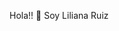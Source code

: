  Hola!! 👋 Soy Liliana Ruiz

<!--   
**liliruiz47/liliruiz47** is a ✨ _special_ ✨ repository because its `README.md` (this file) appears on your GitHub profile.

Here are some ideas to get you started:

- 🔭 Quien Soy? 
  Soy ingeniera de sistemas y programadora FullStack me inclino hacia el front-end y el back-end, en constante estudio y actualizacion, pienso que el desarrollo de codigo es todo un universo de posibilidades por explorar y experimentar.

- 🌱 A que me dedico actualmente?
a capacitarme y a desarrollar proyectos que me permitar aumentar mi experiencia y aprendizaje como programadora.

- 👯 Cual es mi enfoque?
 la creación de soluciones que impacten positivamente en la vida de las personas. Em el tiempo el desarrollo de codigo me he interesado en experimentar en todas las etapas del ciclo de vida del desarrollo, lo que me permite aportar una visión integral a cada proyecto en el que me involucro.

- 💬 Habilidades técnicas:
Lenguajes de programación: Me siento cómoda trabajando con lenguajes como JavaScript (Node.js, React.js).
Bases de datos: Experiencia en el diseño y administración de bases de datos PostgreSQL.
Desarrollo frontend: Creación de interfaces de usuario atractivas y responsivas utilizando JavaScript, Redux, CSS..
Desarrollo backend: Construcción de APIs escalables para conectar el frontend con el servidor.

- 📫 Te puedes comunicar conmigo ...
 liliana.ruiz@yahoo.com
 Ln www.linkedin.com/in/liliana-ruiz-rengifo-67a16059


